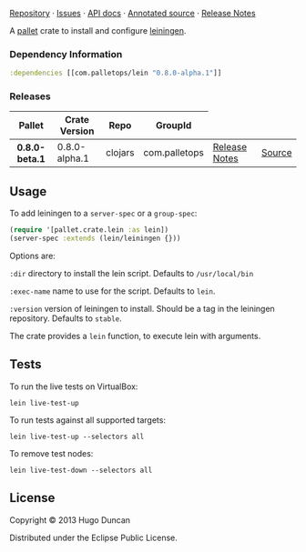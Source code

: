 [Repository](https://github.com/pallet/lein-crate) &#xb7; 
[Issues](https://github.com/pallet/lein-crate/issues) &#xb7; 
[API docs](http://palletops.com/lein-crate/0.8/api) &#xb7; 
[Annotated source](http://palletops.com/lein-crate/0.8/annotated/uberdoc.html) &#xb7; 
[Release Notes](https://github.com/pallet/lein-crate/blob/develop/ReleaseNotes.md)

A [pallet](http://palletops.com/) crate to install and configure
[leiningen](https://github.com/technomancy/leiningen).

### Dependency Information

```clj
:dependencies [[com.palletops/lein "0.8.0-alpha.1"]]
```

### Releases

<table>
<thead>
  <tr><th>Pallet</th><th>Crate Version</th><th>Repo</th><th>GroupId</th></tr>
</thead>
<tbody>
  <tr>
    <th>0.8.0-beta.1</th>
    <td>0.8.0-alpha.1</td>
    <td>clojars</td>
    <td>com.palletops</td>
    <td><a href='https://github.com/pallet/lein-crate/blob/0.8.0-alpha.1/ReleaseNotes.md'>Release Notes</a></td>
    <td><a href='https://github.com/pallet/lein-crate/blob/0.8.0-alpha.1/'>Source</a></td>
  </tr>
</tbody>
</table>

## Usage

To add leiningen to a `server-spec` or a `group-spec`:

```clj
(require '[pallet.crate.lein :as lein])
(server-spec :extends (lein/leiningen {}))
```

Options are:

`:dir`
directory to install the lein script.  Defaults to `/usr/local/bin`

`:exec-name`
name to use for the script.  Defaults to `lein`.

`:version`
version of leiningen to install.  Should be a tag in the leiningen
repository. Defaults to `stable`.


The crate provides a `lein` function, to execute lein with arguments.

## Tests

To run the live tests on VirtualBox:

```
lein live-test-up
```

To run tests against all supported targets:

```
lein live-test-up --selectors all
```

To remove test nodes:

```
lein live-test-down --selectors all
```

## License

Copyright © 2013 Hugo Duncan

Distributed under the Eclipse Public License.
